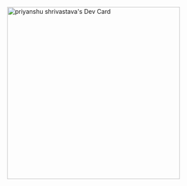 <a href="https://app.daily.dev/Frankky"><img src="https://api.daily.dev/devcards/2394950e892741e4874edd89c50780bb.png?r=s5l" width="400" alt="priyanshu shrivastava's Dev Card"/></a>
